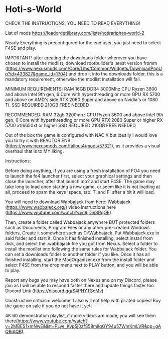 # Hoti-s-World


CHECK THE INSTRUCTIONS, YOU NEED TO READ EVERYTHING!



List of mods https://loadorderlibrary.com/lists/hotirariphas-world-2


Nearly Everything is preconfigured for the end user, you just need to select F4SE and
play. 

IMPORTANT! after creating the downloads folder wherever you have chosen to install the modlist, download rootbuilder's latest version fromm (https://www.nexusmods.com/Core/Libs/Common/Widgets/DownloadPopUp?id=433827&game_id=1704) and drop it into the downloads folder, this is a mandatory requirement, otherwise the modlist installation will fail.

MINIMUM REQUIREMENTS:
RAM
16GB DDR4 3000Mhz
CPU
Ryzen 3600 and above
Intel 9th gen, 6 Core with hyperthreading or more
GPU
RX 5700 and above on AMD's side
RTX 2060 Super and above on Nvidia's or 1080 Ti.
SSD REQUIRED 210GB FREE NEEDED

RECOMMENDED:
RAM
32gb 3200mhz
CPU
Ryzen 3600 and above
Intel 9th gen, 6 Core with hyperthreading or more
GPU
RTX 2080 Super or higher
RX 5700 xt/6650xt or higher
SSD REQUIRED 210GB FREE NEEDED


Out of the box the game is configured with NAC X but ideally I would love you
to try it with REACTOR ENB (https://www.nexusmods.com/fallout4/mods/57321), as it provides a visual overhaul that is to MY liking.


Instructions:

Before doing anything, if you are using a fresh installation of FO4 you need to launch the fo4 launcher first, select your graphical settings and then close the launcher, after that,launch mo2 and start F4SE.
The game may take long to load once starting a new game, or seem like it is not loading at all, proceed to spam the keys 'space, tab. T. and F' after a bit it will load.

You will need to download Wabbajack from here: Wabbajack (https://www.wabbajack.org/)
video instructions here (https://www.youtube.com/watch?v=c9jDnjSRqOE)

Then, create a folder called Wabbajack anywhere BUT protected folders such as
Documents, Program Files or any other pre-created Windows folders,
Create it somewhere such as C:\Wabbajack\.
Put Wabbajack.exe in said folder and start it.
Once it has finished installing, select install from disk, and select the .wabbajack file you got from Nexus.
Select a folder to install the modlist into following the same rules for Wabbajack folder. You can set a downloads folder to another folder if you like.
Once it has all finished installing, start the ModOrganizer.exe from the install folder and select F4SE from the drop menu next to PLAY button, and you will be able to play.

Report any bugs you may have both on Nexus and on my Discord, please join as I will be
able to respond faster there and update things faster too. Discord Link (https://discord.gg/S4PHYTScMv)

Constructive criticism welcome! I also will not help with pirated copies! Buy the game on sale if you do not have it yet!

4K 60 demonstration playlist, if more videos are made, you will see them there(https://www.youtube.com/watch?v=2MBES1xmNwE&list=PLye_Kvp5j0zfS58miIqGY94u57WmKmLVR&pp=gAQBiAQB).
